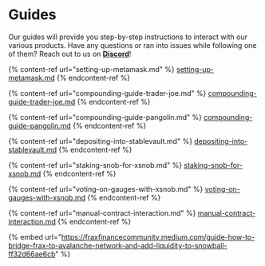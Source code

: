 # Guides

Our guides will provide you step-by-step instructions to interact with our various products. Have any questions or ran into issues while following one of them? Reach out to us on [**Discord**](https://discord.com/invite/BPnBYDSqcb)!

{% content-ref url="setting-up-metamask.md" %}
[setting-up-metamask.md](setting-up-metamask.md)
{% endcontent-ref %}

{% content-ref url="compounding-guide-trader-joe.md" %}
[compounding-guide-trader-joe.md](compounding-guide-trader-joe.md)
{% endcontent-ref %}

{% content-ref url="compounding-guide-pangolin.md" %}
[compounding-guide-pangolin.md](compounding-guide-pangolin.md)
{% endcontent-ref %}

{% content-ref url="depositing-into-stablevault.md" %}
[depositing-into-stablevault.md](depositing-into-stablevault.md)
{% endcontent-ref %}

{% content-ref url="staking-snob-for-xsnob.md" %}
[staking-snob-for-xsnob.md](staking-snob-for-xsnob.md)
{% endcontent-ref %}

{% content-ref url="voting-on-gauges-with-xsnob.md" %}
[voting-on-gauges-with-xsnob.md](voting-on-gauges-with-xsnob.md)
{% endcontent-ref %}

{% content-ref url="manual-contract-interaction.md" %}
[manual-contract-interaction.md](manual-contract-interaction.md)
{% endcontent-ref %}

{% embed url="https://fraxfinancecommunity.medium.com/guide-how-to-bridge-frax-to-avalanche-network-and-add-liquidity-to-snowball-ff32d66ae6cb" %}
